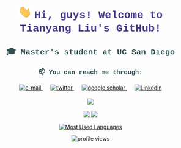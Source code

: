 <h1 align="center">
    <img src="assets/wave.gif" width="35px">
    <span style="font-family: 'Courier New', Courier, monospace; color: #483D8B;">
        Hi, guys! Welcome to Tianyang Liu's GitHub!
    </span>
</h1>

<h2 align="center" style="font-family: 'Courier New', Courier, monospace; color: #2F4F4F;">
    🎓 Master's student at UC San Diego
</h2>

<h3 align="center" style="font-family: 'Courier New', Courier, monospace; color: #2F4F4F;">
    📫 You can reach me through:
</h3>

<p align="center">
    <a href="mailto:til040@ucsd.edu" style="margin-right: 20px;">
        <img src="https://img.shields.io/badge/Email-EA4335?style=for-the-badge&logo=gmail&logoColor=white" alt="e-mail">
    </a>
    <a href="https://twitter.com/LtyLeoii22" style="margin-right: 20px;">
        <img src="https://img.shields.io/badge/Twitter-1DA1F2?style=for-the-badge&logo=twitter&logoColor=white" alt="twitter">
    </a>
    <a href="https://scholar.google.com/citations?user=rJAeYdwAAAAJ&hl=en" style="margin-right: 20px;">
        <img src="https://img.shields.io/badge/Google_Scholar-4285F4?style=for-the-badge&logo=google&logoColor=white" alt="google scholar">
    </a>
    <a href="https://www.linkedin.com/in/tianyangliu-whu-ucsd/">
        <img src="https://img.shields.io/badge/LinkedIn-0A66C2?style=for-the-badge&logo=linkedin&logoColor=white" alt="LinkedIn">
    </a>
</p>

<p align="center" style="margin-top: 20px;">
    <a href="https://github.com/Leolty">
        <img src="http://github-profile-summary-cards.vercel.app/api/cards/profile-details?username=Leolty&hide_border=true&theme=vue&card_width=680" />
    </a>
</p>

<p align="center">
    <a href="https://github.com/Leolty">
        <img src="http://github-profile-summary-cards.vercel.app/api/cards/productive-time?username=Leolty&theme=vue&utcOffset=-7" />
    </a>
    <a href="https://github.com/Leolty">
        <img src="http://github-profile-summary-cards.vercel.app/api/cards/stats?username=Leolty&card_width=340&theme=vue" />
    </a>
</p>

<p align="center">
    <a href="https://github.com/Leolty">
        <img src="https://github-readme-stats-two-rho-42.vercel.app/api/top-langs/?username=Leolty&count_private=true&langs_count=4&card_width=680&theme=vue" alt="Most Used Languages" />
    </a>
</p>

<p align="center"> 
    <img src="https://komarev.com/ghpvc/?username=Leolty&color=blueviolet&style=plastic" alt="profile views">
</p>
